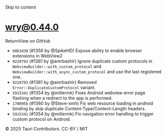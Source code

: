Skip to content
# wry@0.44.0
ReturnView on GitHub
  * `b863d38` (#1356 by @SpikeHD) Expose ability to enable browser extensions in WebView2
  * `9220793` (#1361 by @amrbashir) Ignore duplicate custom protocols in `WebviewBuilder::with_custom_protocol` and `WebviewBuilder::with_async_custom_protocol` and use the last registered one.
  * `9220793` (#1361 by @amrbashir) Removed `Error::DuplicateCustomProtocol` variant.
  * `5915341` (#1354 by @millermk) Fixes Android webview error page flashing when a redirect to the app is performed.
  * `170095b` (#1360 by @Steve-xmh) Fix web resource loading in android binding by skip duplicate Content-Type/Content-Length headers.
  * `5915341` (#1354 by @millermk) Fix navigation error handling to trigger custom protocol on Android.


© 2025 Tauri Contributors. CC-BY / MIT
